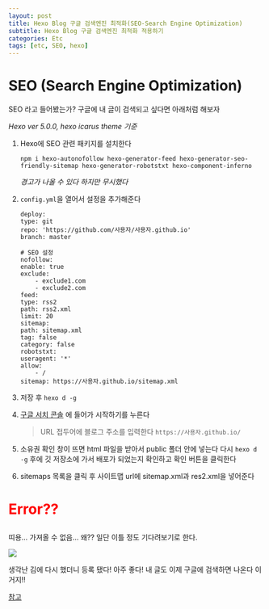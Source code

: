 ```yaml
---
layout: post
title: Hexo Blog 구글 검색엔진 최적화(SEO-Search Engine Optimization)
subtitle: Hexo Blog 구글 검색엔진 최적화 적용하기
categories: Etc
tags: [etc, SEO, hexo]
---
```


# SEO (Search Engine Optimization)

SEO 라고 들어봤는가? 구글에 내 글이 검색되고 싶다면 아래처럼 해보자

_Hexo ver 5.0.0, hexo icarus theme 기준_

1. Hexo에 SEO 관련 패키지를 설치한다

    ```terminal
    npm i hexo-autonofollow hexo-generator-feed hexo-generator-seo-friendly-sitemap hexo-generator-robotstxt hexo-component-inferno
    ```
    _경고가 나올 수 있다 하지만 무시했다_

1. `config.yml`을 열어서 설정을 추가해준다
    ```terminal
    deploy:
    type: git
    repo: 'https://github.com/사용자/사용자.github.io'
    branch: master

    # SEO 설정
    nofollow:
    enable: true
    exclude:
        - exclude1.com
        - exclude2.com
    feed:
    type: rss2
    path: rss2.xml
    limit: 20
    sitemap:
    path: sitemap.xml
    tag: false
    category: false
    robotstxt:
    useragent: '*'
    allow:
        - /
    sitemap: https://사용자.github.io/sitemap.xml
    ```

1. 저장 후 `hexo d -g`

1. [구글 서치 콘솔](https://search.google.com/search-console/about) 에 들어가 시작하기를 누른다

    > URL 접두어에 블로그 주소를 입력한다 `https://사용자.github.io/`

1. 소유권 확인 창이 뜨면 html 파일을 받아서 public 폴더 안에 넣는다
 다시 `hexo d -g` 후에 깃 저장소에 가서 배포가 되었는지 확인하고 확인 버튼을 클릭한다

1. sitemaps 목록을 클릭 후 사이트맵 url에 sitemap.xml과 res2.xml을 넣어준다


# <p style="color: red;">Error??</p>

띠용... 가져올 수 없음... 왜?? 일단 이틀 정도 기다려보기로 한다.

![](/assets/assets/images/posts/seo.png)

생각난 김에 다시 했더니 등록 됐다! 아주 좋다! 내 글도 이제 구글에 검색하면 나온다 이거지!!


[참고](https://chinsun9.github.io/tags/seo/)
